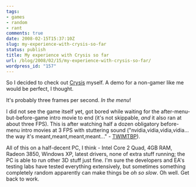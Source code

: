 ```yaml
---
tags:
- games
- random
- rant
comments: true
date: 2008-02-15T15:37:10Z
slug: my-experience-with-crysis-so-far
status: publish
title: My experience with Crysis so far
url: /blog/2008/02/15/my-experience-with-crysis-so-far/
wordpress_id: "157"
---
```


So I decided to check out [Crysis](http://en.wikipedia.org/wiki/Crysis) myself. A demo for a non-gamer like me would be perfect, I thought.

It's probably three frames per second. _In the menu_!

I did not see the game itself yet, got bored while waiting for the after-menu-but-before-game intro movie to end (it's not skippable, _and_ it also ran at about three FPS). This is after watching half a dozen obligatory before-menu intro movies at 3 FPS with stuttering sound ("nvidia,vidia,vidia,vidia... the way it's meant,meant,meant,meant..." - [TWIMTBP](http://www.nzone.com/object/nzone_twimtbp_gameslist.html)).

All of this on a half-decent PC, I think - Intel Core 2 Quad, 4GB RAM, Radeon 3850, Windows XP, latest drivers, none of extra stuff running; the PC is able to run other 3D stuff just fine. I'm sure the developers and EA's testing labs have tested everything extensively, but sometimes something completely random apparently can make things be _oh so slow_. Oh well. Get back to work.
